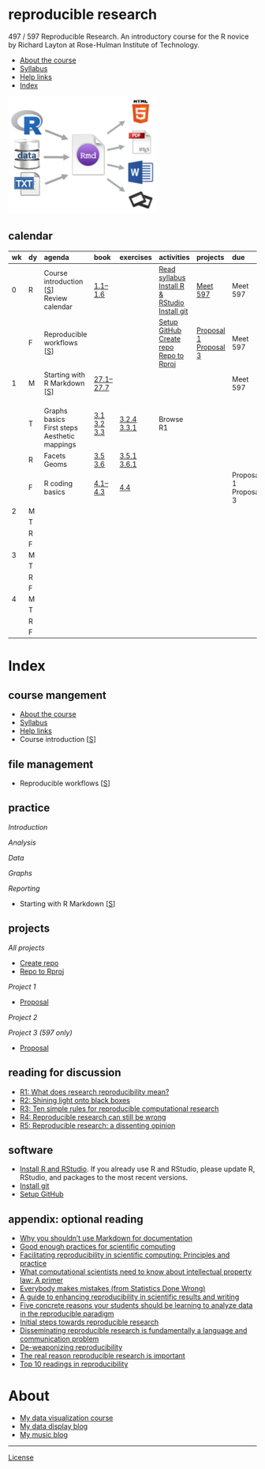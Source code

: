 
# reproducible research

497 / 597 Reproducible Research. An introductory course for the R novice
by Richard Layton at Rose-Hulman Institute of Technology.

  - [About the course](cm/cm0001_about-the-course.md)  
  - [Syllabus](cm/cm0003_syllabus.md)  
  - [Help
links](cm/cm0004_getting-help.md)  
  - [Index](#index)

<!-- - [Project due dates](cm/cm002a_deadlines.md)  -->

![](resources/images/rr-flow-2.png)

## calendar

| wk | dy | agenda                                                                         | book                                                                                                                                                                                                               | exercises                                                                                                                                   | activities                                                                                                                              | projects                                                                                 | due                      |
| :- | :- | :----------------------------------------------------------------------------- | :----------------------------------------------------------------------------------------------------------------------------------------------------------------------------------------------------------------- | :------------------------------------------------------------------------------------------------------------------------------------------ | :-------------------------------------------------------------------------------------------------------------------------------------- | :--------------------------------------------------------------------------------------- | :----------------------- |
| 0  | R  | Course introduction \[[S](slides/cm4001_introduction.pdf)\]<br>Review calendar | [1.1–1.6](http://r4ds.had.co.nz/introduction.html)                                                                                                                                                                 | []()                                                                                                                                        | [Read syllabus](cm/cm0003_syllabus.md)<br>[Install R & RStudio](cm/cm1001_install-R-RStudio.md)<br>[Install git](cm1002_install-git.md) | [Meet 597](cm/cm3301_project-3_start.md)                                                 | Meet 597                 |
|    | F  | Reproducible workflows \[[S](slides/cm4002_principles.pdf)\]                   |                                                                                                                                                                                                                    |                                                                                                                                             | [Setup GitHub](cm/cm1003_setup-github.md)<br>[Create repo](cm/cm1004_create-repo.md)<br>[Repo to Rproj](cm/cm1005_setup-Rproj.md)<br>   | [Proposal 1](cm/cm3101_project-1_start.md)<br>[Proposal 3](cm/cm3301_project-3_start.md) | Meet 597                 |
| 1  | M  | Starting with R Markdown \[[S](slides/cm4003_rmarkdown.pdf)\]                  | [27.1–27.7](http://r4ds.had.co.nz/r-markdown.html)                                                                                                                                                                 | [](http://r4ds.had.co.nz)                                                                                                                   |                                                                                                                                         | <br>                                                                                     | Meet 597                 |
|    | T  | <br>Graphs basics<br>First steps<br>Aesthetic mappings                         | [3.1](http://r4ds.had.co.nz/data-visualisation.html#introduction-1)<br>[3.2](http://r4ds.had.co.nz/data-visualisation.html#first-steps)<br>[3.3](http://r4ds.had.co.nz/data-visualisation.html#aesthetic-mappings) | [3.2.4](http://r4ds.had.co.nz/data-visualisation.html#introduction-1)<br>[3.3.1](http://r4ds.had.co.nz/data-visualisation.html#exercises-1) | Browse R1                                                                                                                               | []()                                                                                     | []()                     |
|    | R  | Facets<br>Geoms                                                                | [3.5](http://r4ds.had.co.nz/data-visualisation.html#facets)<br>[3.6](http://r4ds.had.co.nz/data-visualisation.html#geometric-objects)                                                                              | [3.5.1](http://r4ds.had.co.nz/data-visualisation.html#exercises-2)<br>[3.6.1](http://r4ds.had.co.nz/data-visualisation.html#exercises-3)    | []()                                                                                                                                    | []()                                                                                     | []()                     |
|    | F  | R coding basics                                                                | [4.1–4.3](http://r4ds.had.co.nz/workflow-basics.html)                                                                                                                                                              | [4.4](http://r4ds.had.co.nz/workflow-basics.html#practice)                                                                                  | []()                                                                                                                                    | []()                                                                                     | Proposal 1<br>Proposal 3 |
| 2  | M  | []()                                                                           | [](http://r4ds.had.co.nz)                                                                                                                                                                                          | [](http://r4ds.had.co.nz)                                                                                                                   | []()                                                                                                                                    | []()                                                                                     | []()                     |
|    | T  | []()                                                                           | [](http://r4ds.had.co.nz)                                                                                                                                                                                          | [](http://r4ds.had.co.nz)                                                                                                                   | []()                                                                                                                                    | []()                                                                                     | []()                     |
|    | R  | []()                                                                           | [](http://r4ds.had.co.nz)                                                                                                                                                                                          | [](http://r4ds.had.co.nz)                                                                                                                   | []()                                                                                                                                    | []()                                                                                     | []()                     |
|    | F  | []()                                                                           | [](http://r4ds.had.co.nz)                                                                                                                                                                                          | [](http://r4ds.had.co.nz)                                                                                                                   | []()                                                                                                                                    | []()                                                                                     | []()                     |
| 3  | M  | []()                                                                           | [](http://r4ds.had.co.nz)                                                                                                                                                                                          | [](http://r4ds.had.co.nz)                                                                                                                   | []()                                                                                                                                    | []()                                                                                     | []()                     |
|    | T  | []()                                                                           | [](http://r4ds.had.co.nz)                                                                                                                                                                                          | [](http://r4ds.had.co.nz)                                                                                                                   | []()                                                                                                                                    | []()                                                                                     | []()                     |
|    | R  | []()                                                                           | [](http://r4ds.had.co.nz)                                                                                                                                                                                          | [](http://r4ds.had.co.nz)                                                                                                                   | []()                                                                                                                                    | []()                                                                                     | []()                     |
|    | F  | []()                                                                           | [](http://r4ds.had.co.nz)                                                                                                                                                                                          | [](http://r4ds.had.co.nz)                                                                                                                   | []()                                                                                                                                    | []()                                                                                     | []()                     |
| 4  | M  | []()                                                                           | [](http://r4ds.had.co.nz)                                                                                                                                                                                          | [](http://r4ds.had.co.nz)                                                                                                                   | []()                                                                                                                                    | []()                                                                                     | []()                     |
|    | T  | []()                                                                           | [](http://r4ds.had.co.nz)                                                                                                                                                                                          | [](http://r4ds.had.co.nz)                                                                                                                   | []()                                                                                                                                    | []()                                                                                     | []()                     |
|    | R  | []()                                                                           | [](http://r4ds.had.co.nz)                                                                                                                                                                                          | [](http://r4ds.had.co.nz)                                                                                                                   | []()                                                                                                                                    | []()                                                                                     | []()                     |
|    | F  | []()                                                                           | [](http://r4ds.had.co.nz)                                                                                                                                                                                          | [](http://r4ds.had.co.nz)                                                                                                                   | []()                                                                                                                                    | []()                                                                                     | []()                     |

# Index

## course mangement

  - [About the course](cm/cm0001_about-the-course.md)
  - [Syllabus](cm/cm0003_syllabus.md)  
  - [Help links](cm/cm0004_getting-help.md)
  - Course introduction \[[S](slides/cm4001_introduction.pdf)\]

## file management

  - Reproducible workflows
\[[S](slides/cm4002_principles.pdf)\]

## practice

*Introduction*

<!-- - [Learn R by doing](practice_work/exercises/8001_practice-work-setup.md) [Rmd 01-1]  -->

*Analysis*

*Data*

*Graphs*

<!-- - [Graph basics 1](practice_work/exercises/8002_graphs_3-1-3-2.md) (text p. 1-12) [Rmd 01-2] -->

*Reporting*

  - Starting with R Markdown \[[S](slides/cm4003_rmarkdown.pdf)\]

## projects

*All projects*

  - [Create repo](cm/cm1004_create-repo.md)
  - [Repo to Rproj](cm/cm1005_setup-Rproj.md)

*Project 1*

  - [Proposal](cm/cm3101_project-1_start.md)

*Project 2*

*Project 3 (597 only)*

  - [Proposal](cm/cm3301_project-3_start.md)

## reading for discussion

  - [R1: What does research reproducibility
    mean?](resources/readings/2016-Goodman-et-al-what-does-RR-mean.pdf)  
  - [R2: Shining light onto black
    boxes](resources/readings/2012-Morin-Shining-light-into-black-boxes.pdf)  
  - [R3: Ten simple rules for reproducible computational
    research](resources/readings/2013-Sandve-et-al-Ten-simple-rules.pdf)  
  - [R4: Reproducible research can still be
    wrong](resources/readings/2015-Leek-Peng-RR-can-still-be-wrong.pdf)  
  - [R5: Reproducible research: a dissenting
    opinion](resources/readings/2012-Drummond-RR-dissenting-opinion.pdf)

## software

  - [Install R and RStudio](cm/cm1001_install-R-RStudio.md). If you
    already use R and RStudio, please update R, RStudio, and packages to
    the most recent versions.
  - [Install git](cm/cm1002_install-git.md)
  - [Setup
GitHub](cm/cm1003_setup-github.md)

<!-- - [Set up an R Project](cm/cm0011_setup-R-project.md)   -->

<!-- - Install the [tidyverse](https://www.tidyverse.org)   -->

<!-- #################################################### -->

<!-- ## reading -->

<!-- *week 0* -->

<!-- - [Calibration report](resources/readings/calibration-report.pdf) in class  -->

<!-- - Preface, pp. ix--xxv.  ([1.1--1.8 online](http://r4ds.had.co.nz/introduction.html))  -->

<!-- - R Markdown, pp. 423--426. ([27.1 &  27.2 online](http://r4ds.had.co.nz/r-markdown.html))  -->

<!-- *Tips* -->

<!-- - If you Google for help, avoid out-of-date advice by setting the Google Tools > Anytime > Past year  -->

<!-- - When installing R and RStudio for the first time, make sure you login as an administrator (localmgr on Windows)   -->

<!-- - Follow the instructions slowly and deliberately  -->

<!-- *Project assignments* -->

<!-- - [Project 3 getting started](cm/cm7301_project-3_start.md) ME 597 students only -->

<!-- ## week 1 -->

<!-- *Project assignments* -->

<!-- - [Project 1 getting started](cm/cm7101_project-1_start.md)  -->

<!-- ## week 2 -->

<!-- ## week 3 -->

<!-- ## week 4 -->

<!-- *Course management* -->

<!-- *Reading assigments* -->

<!-- *File management* -->

<!-- *Data* -->

<!-- *Analysis* -->

<!-- *Graphs* -->

<!-- *Tutorials* -->

<!-- *Project assignments* -->

<!-- *Reporting* -->

<!-- *Lecture slides* -->

<!-- ## week 1 -->

<!-- Reading: Chapters 2 & 3 and *Having Git ignore files* (p.99).   -->

<!-- - [Three principles of reproducibility](slides/slides003_start-report.pdf) [slides]   -->

<!-- File management  -->

<!-- - [Having Git ignore files](cm/cm008_project-1_gitignore.md)  -->

<!-- Project 1 tutorials  -->

<!-- - [Project 1 overview](cm/cm004_project-1_overview.md)  -->

<!-- - [Initialize the project](cm/cm005_project-1_initialize.md)  -->

<!-- - [Download resource and data files](cm/cm006_project-1_downloads.md)  -->

<!-- - [Start your first script](cm/cm007_project-1_first-script.md)  -->

<!-- - [Explore the data](cm/cm009_project-1_explore-data.md)  -->

<!-- - [Tidy the data](cm/cm010_project-1_tidy-data.md)  -->

<!-- ## week 2 -->

<!-- Reading: Section 11.2  -->

<!-- Project 1 tutorials  -->

<!-- - [Visually check the data](cm/cm011_project-1_graph-first-look.md)  -->

<!-- - [Perform a linear regression](cm/cm012_project-1_regression.md)  -->

<!-- - [Create the calibration graph](cm/cm013_project-1_graph-better.md)  -->

<!-- - [Write the client report](cm/cm015_project-1_report.md)  -->

<!-- - [When the data change](cm/cm017_project-1_data-change.md)  -->

<!-- - [Adding references to a report](cm/cm018_project-1_references.md)  -->

<!-- - [Project 1: Wrap-up](cm/cm049_project-1_wrapup.md)  -->

<!-- Optional   -->

<!-- - [Graph extras](cm/cm014_project-1_graph-extras.md)  -->

<!-- - [Preparing a report for transmittal](cm/cm016_project-1_report-transmittal.md)  -->

<!-- ## week 3 -->

<!-- Reading: Sections 6.2 and 6.3  -->

<!-- Tutorials  -->

<!-- - [Getting data into R](cm/cm020_getting-data-into-R.md)  -->

<!-- - [Reshaping data from wide to long form](cm/cm021_reshaping-data.md)  -->

<!-- - [Visual interpretation of the gather function](slides/slides004_visual-gather.pdf)  [slides]  -->

<!-- Project  -->

<!-- - [Initialize project 2](cm/cm019_project-2_start.md)  -->

<!-- ## week 4  -->

<!-- Reading: Chapter 7  -->

<!-- Tutorials  -->

<!-- - [Review of tools for preparing data](cm/cm022_review-data-prep.md)  -->

<!-- - [Start a new "practiceR" project](cm/cm023_practiceR.md)  -->

<!-- - [practiceR: Get a handle on your data (7.1.1)](cm/cm024_ch07_handle-on-data.md)  -->

<!-- - [practiceR: Reshaping data (7.1.2)](cm/cm025_ch07_reshaping-data.md)  -->

<!-- - [practiceR: More data prep skills (7.1.3, 4, 6, 7)](cm/cm026_ch07_more-data-prep.md)  -->

<!-- - [practiceR: Subsetting (7.1.5)](cm/cm028_ch07_subsetting.md)  -->

<!-- Project  -->

<!-- - [Project 2 collaboration assignment](cm/cm027_project-2_reviewers.md)  -->

<!-- ## week 5  -->

<!-- Reading: Sections 5.3 and 5.4  -->

<!-- Project  -->

<!-- - [GitHub: Collaborating](cm/cm029_collaborating-github.md)  -->

<!-- - [GitHub: Managing changes and conflicts](cm/cm030_change-conflict-revert.md)  -->

<!-- - [Comprehensive checklist for reproducibility](http://ropensci.github.io/reproducibility-guide/sections/checklist/)  -->

<!-- ## week 6  -->

<!-- Reading: Sections 4.1, 4.2, and 4.3     -->

<!-- Tutorials  -->

<!-- - [Graph tour overview](cm/cm034_graph-tour-overview.md)   -->

<!-- - [practiceR: Dot plot](cm/cm035_dot-plot.md)  -->

<!-- - [practiceR: Introduction to factors](cm/cm032_factors.md)  -->

<!-- - [practiceR: Working with factors](cm/cm033_working-with-factors.md)  -->

<!-- File management   -->

<!-- - [Deleting unnecessary files](cm/cm037_unlink-files.md)  -->

<!-- Project  -->

<!-- - [Project 2: Wrap-up](cm/cm040_project-2_wrapup.md)  -->

<!-- - [Project 3: Abstracts.](cm/cm031_project-3-descriptions.md)  -->

<!-- - [Project 3: Getting started](cm/cm037_project-3_collabs.md) -->

<!-- ## week 7  -->

<!-- Reading: Sections 9.1, 9.2.2, and 9.3.1     -->

<!-- Reading for class discussion: [Naming things](https://rawgit.com/Reproducible-Science-Curriculum/rr-organization1/master/organization-01-slides.html#1) (a slide presentation) and Hadley Wickham's [Style guide](http://adv-r.had.co.nz/Style.html) -->

<!-- Tutorials  -->

<!-- - [practiceR: Histogram](cm/cm036_histogram.md)  -->

<!-- - [practiceR: Line graph](cm/cm045_line-graph.md)  -->

<!-- Reporting  -->

<!-- - [Controlling Word styles](cm/cm041_word-styles.md)  -->

<!-- File management  -->

<!-- - [Fixing the .Rproj won't launch problem](cm/cm043_rstudio_Rproj-not-open.md)  -->

<!-- - [Preventable version control conflicts](cm/cm044_preventable-vc-conflicts.md)  -->

<!-- ## week 8  -->

<!-- Reading: Sections 10.1.2, 10.2, and 10.4     -->

<!-- Tutorials  -->

<!-- - [practiceR: Scatterplot](cm/cm046_scatterplot.md)  -->

<!-- - [practiceR: Data grouping](cm/cm047_data-grouping.md)  -->

<!-- - [practiceR: Data joining](cm/cm048_data-joining.md)  -->

<!-- ## week 9  -->

<!-- Reading: Sections 13.1 and 13.2     -->

<!-- Reporting  -->

<!-- - [practiceR: Numbering tables and figures](cm/cm050_Rmd-to-docx_table-numbers.md)  -->

<!-- File management -->

<!-- - [Run all scripts in sequence](cm/cm051_run-all-scripts.md)  -->

<!-- ## week 10  -->

<!-- Reading for class discussion:   -->

<!-- - [Project 3 wrapup](cm/cm052_project-3_wrapup.md)  -->

<!-- # Index -->

<!-- ## course mangement -->

<!-- - [Three principles of reproducibility](../slides/slides003_start-report.pdf) [slides]  -->

<!-- - [Comprehensive checklist for reproducibility](http://ropensci.github.io/reproducibility-guide/sections/checklist/)  -->

<!-- ## file management -->

<!-- - [Git: Ignore files](cm008_project-1_gitignore.md)  -->

<!-- - [GitHub: Collaborating](cm029_collaborating-github.md)  -->

<!-- - [GitHub: Managing changes and conflicts](cm030_change-conflict-revert.md)  -->

<!-- - [Deleting unnecessary files](cm037_unlink-files.md)  -->

<!-- - [Fixing the .Rproj won't launch problem](cm043_rstudio_Rproj-not-open.md)  -->

<!-- - [Preventable version control conflicts](cm044_preventable-vc-conflicts.md)  -->

<!-- - [Run all scripts in sequence](cm051_run-all-scripts.md)  -->

<!-- ## practice  -->

<!-- *Introduction*  -->

<!-- *Analysis*  -->

<!-- - [Perform a linear regression](cm012_project-1_regression.md) (Project 1)  -->

<!-- *Data* -->

<!-- - [Review of tools for preparing data](cm022_review-data-prep.md)  -->

<!-- - [Getting data into R](cm020_getting-data-into-R.md)  -->

<!-- - [Download resource and data files](cm006_project-1_downloads.md) (Project 1)  -->

<!-- - [Explore the data](cm009_project-1_explore-data.md) (Project 1)  -->

<!-- - [Reshaping data from wide to long form](cm021_reshaping-data.md)  -->

<!-- - [Visual interpretation of the gather function](../slides/slides004_visual-gather.pdf)  [slides]  -->

<!-- - [Tidy the data](cm010_project-1_tidy-data.md) (Project 1)  -->

<!-- Tutorials -->

<!-- - [Start a new "practiceR" project](cm023_practiceR.md)   -->

<!-- - [practiceR: Get a handle on your data (7.1.1)](cm024_ch07_handle-on-data.md)  -->

<!-- - [practiceR: Reshaping data (7.1.2)](cm025_ch07_reshaping-data.md)  -->

<!-- - [practiceR: More data prep skills (7.1.3, 4, 6, 7)](cm026_ch07_more-data-prep.md)  -->

<!-- - [practiceR: Subsetting (7.1.5)](cm028_ch07_subsetting.md)  -->

<!-- - [practiceR: Introduction to factors](cm032_factors.md)  -->

<!-- - [practiceR: Working with factors](cm033_working-with-factors.md)  -->

<!-- - [practiceR: Data grouping](cm047_data-grouping.md)  -->

<!-- - [practiceR: Data joining](cm048_data-joining.md)  -->

<!-- *Graphs*  -->

<!-- - [Visually check the data](cm011_project-1_graph-first-look.md) (Project 1)  -->

<!-- - [Create the calibration graph](cm013_project-1_graph-better.md) (Project 1)  -->

<!-- - [Graph extras](cm014_project-1_graph-extras.md) (Project 1)  -->

<!-- Tutorials  -->

<!-- - [Graph tour overview](cm034_graph-tour-overview.md)  -->

<!-- - [practiceR: Dot plot](cm035_dot-plot.md)  -->

<!-- - [practiceR: Histogram](cm036_histogram.md)  -->

<!-- - [practiceR: Line graph](cm045_line-graph.md)  -->

<!-- - [practiceR: Scatterplot](cm046_scatterplot.md)  -->

<!-- *Reporting* -->

<!-- - [Write the client report](cm015_project-1_report.md) (Project 1)  -->

<!-- - [When the data change](cm017_project-1_data-change.md)  (Project 1)  -->

<!-- - [Adding references to a report](cm018_project-1_references.md) (Project 1)  -->

<!-- - [Preparing a report for transmittal](cm016_project-1_report-transmittal.md) (Project 1)  -->

<!-- - [Controlling Word styles](cm041_word-styles.md)  -->

<!-- - [Numbering tables and figures](cm050_Rmd-to-docx_table-numbers.md)  -->

<!-- ## reading -->

<!-- ## projects  -->

<!-- *Project 1* -->

<!-- ## project assignments -->

<!-- - [Schedule of projects](cm002a_deadlines.md)  -->

<!-- old Project 1 -->

<!-- - [Overview](cm004_project-1_overview.md)  -->

<!-- - [Initialize](cm005_project-1_initialize.md)  -->

<!-- - [Start your first script](cm007_project-1_first-script.md)  -->

<!-- - [Wrap-up](cm049_project-1_wrapup.md)  -->

<!-- - [Initialize](cm019_project-2_start.md)  -->

<!-- - [Collaboration assignment](cm027_project-2_reviewers.md)  -->

<!-- - [Wrap-up](cm040_project-2_wrapup.md)  -->

<!-- *Project 2* -->

<!-- - [Abstracts](cm031_project-3-descriptions.md)  -->

<!-- - [Getting started](cm037_project-3_collabs.md)  -->

<!-- - [Project 3 wrapup](cm052_project-3_wrapup.md)  -->

<!-- *Project 3 (597 only)* -->

<!-- ## reading  -->

<!-- *Samples*  -->

<!-- - [Calibration report](resources/readings/calibration-report.pdf)  -->

<!-- Gandrud C (2015) *Reproducible Research with R and RStudio*, CRC Press.  -->

<!-- - Chapter 1  -->

<!-- - Chapters 2 & 3 and *Having Git ignore files* (p.99)  -->

<!-- - Sections 4.1, 4.2, and 4.3  -->

<!-- - Sections 5.3 and 5.4  -->

<!-- - Sections 6.2 and 6.3  -->

<!-- - Chapter 7  -->

<!-- - Sections 9.1, 9.2.2, and 9.3.1  -->

<!-- - Sections 10.1.2, 10.2, and 10.4  -->

<!-- - Section 11.2  -->

<!-- - Sections 13.1 and 13.2  -->

## appendix: optional reading

  - [Why you shouldn’t use Markdown for
    documentation](http://ericholscher.com/blog/2016/mar/15/dont-use-markdown-for-technical-docs/)  
  - [Good enough practices for scientific
    computing](http://swcarpentry.github.io/good-enough-practices-in-scientific-computing/)
  - [Facilitating reproducibility in scientific computing: Principles
    and practice](http://web.stanford.edu/~vcs/papers/reprod2014.pdf)
  - [What computational scientists need to know about intellectual
    property law: A primer](https://osf.io/yi8k2/)
  - [Everybody makes mistakes (from Statistics Done
    Wrong)](resources/readings/Reinhart2015-Ch10-Everybody-makes-mistakes.pdf)
  - [A guide to enhancing reproducibility in scientific results and
    writing](http://ropensci.github.io/reproducibility-guide/)
  - [Five concrete reasons your students should be learning to analyze
    data in the reproducible
    paradigm](http://chance.amstat.org/2014/09/reproducible-paradigm/)
  - [Initial steps towards reproducible
    research](http://kbroman.org/steps2rr/)
  - [Disseminating reproducible research is fundamentally a language and
    communication
    problem](http://simplystatistics.org/2016/05/13/reproducible-research-language/)
  - [De-weaponizing
    reproducibility](http://simplystatistics.org/2015/03/13/de-weaponizing-reproducibility/)
  - [The real reason reproducible research is
    important](http://simplystatistics.org/2014/06/06/the-real-reason-reproducible-research-is-important/)
  - [Top 10 readings in
    reproducibility](https://hackernoon.com/barba-group-reproducibility-syllabus-e3757ee635cf#.8jzbyn33h)

# About

  - [My data visualization
    course](https://github.com/DSR-RHIT/me447-visualizing-data)
  - [My data display blog](http://www.graphdoctor.com)
  - [My music blog](http://www.richardlaytonmusic.com)

-----

[License](LICENSE.md)
